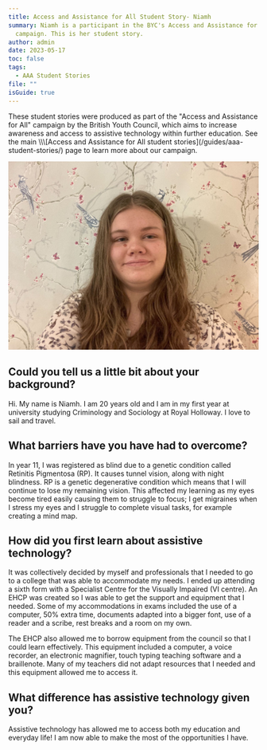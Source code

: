 ```yaml
---
title: Access and Assistance for All Student Story- Niamh
summary: Niamh is a participant in the BYC's Access and Assistance for All
  campaign. This is her student story.
author: admin
date: 2023-05-17
toc: false
tags:
  - AAA Student Stories
file: ""
isGuide: true
---
```

<div class="callout__info"><span class="callout__icon"></span><span class="callout__text">These student stories were produced as part of the "Access and Assistance for All" campaign by the British Youth Council, which aims to increase awareness and access to assistive technology within further education. See the main \\\[Access and Assistance for All student stories](/guides/aaa-student-stories/) page to learn more about our campaign.</span></div>

![](src/guideImg/niamh.png)

## Could you tell us a little bit about your background?

Hi. My name is Niamh. I am 20 years old and I am in my first year at university studying Criminology and Sociology at Royal Holloway. I love to sail and travel.

## What barriers have you have had to overcome?

In year 11, I was registered as blind due to a genetic condition called Retinitis Pigmentosa (RP). It causes tunnel vision, along with night blindness. RP is a genetic degenerative condition which means that I will continue to lose my remaining vision. This affected my learning as my eyes become tired easily causing them to struggle to focus; I get migraines when I stress my eyes and I struggle to complete visual tasks, for example creating a mind map.

## How did you first learn about assistive technology?

It was collectively decided by myself and professionals that I needed to go to a college that was able to accommodate my needs. I ended up attending a sixth form with a Specialist Centre for the Visually Impaired (VI centre). An EHCP was created so I was able to get the support and equipment that I needed. Some of my accommodations in exams included the use of a computer, 50% extra time, documents adapted into a bigger font, use of a reader and a scribe, rest breaks and a room on my own. 

The EHCP also allowed me to borrow equipment from the council so that I could learn effectively. This equipment included a computer, a voice recorder, an electronic magnifier, touch typing teaching software and a braillenote. Many of my teachers did not adapt resources that I needed and this equipment allowed me to access it.

## What difference has assistive technology given you?

Assistive technology has allowed me to access both my education and everyday life! I am now able to make the most of the opportunities I have.